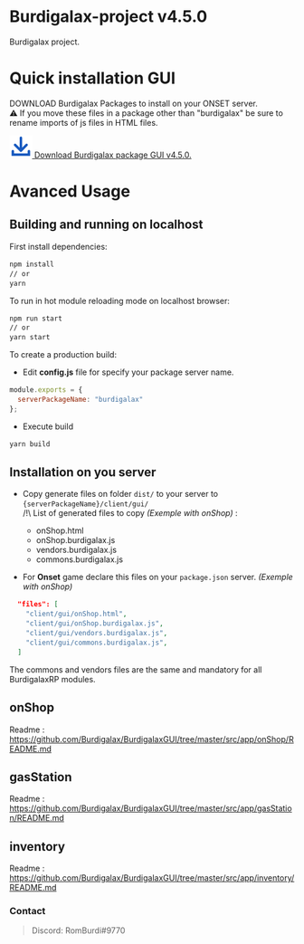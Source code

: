 # Burdigalax-project v4.5.0

Burdigalax project. 

# Quick installation GUI

DOWNLOAD Burdigalax Packages to install on your ONSET server.  
:warning: If you move these files in a package other than "burdigalax" be sure to rename imports of js files in HTML files.

[![Download](./download.svg "Download") Download Burdigalax package GUI v4.5.0.](https://github.com//Burdigalax/BurdigalaxGUI/raw/master/ONSET_SERVER.4.5.0.zip)

# Avanced Usage 

## Building and running on localhost

First install dependencies:

```sh
npm install
// or
yarn
```

To run in hot module reloading mode on localhost browser:

```sh
npm run start 
// or 
yarn start
```

To create a production build:

- Edit **config.js** file for specify your package server name.
```js
module.exports = {
  serverPackageName: "burdigalax"
};
```

- Execute build 
```sh
yarn build
```

## Installation on you server

- Copy generate files on folder `dist/` to your server to `{serverPackageName}/client/gui/`  
/!\ List of generated files to copy _(Exemple with onShop)_ : 
    - onShop.html
    - onShop.burdigalax.js
    - vendors.burdigalax.js
    - commons.burdigalax.js
    
- For **Onset** game declare this files on your `package.json` server. _(Exemple with onShop)_
```json
  "files": [
    "client/gui/onShop.html",
    "client/gui/onShop.burdigalax.js",
    "client/gui/vendors.burdigalax.js",
    "client/gui/commons.burdigalax.js",
  ]
```
The commons and vendors files are the same and mandatory for all BurdigalaxRP modules.

## onShop 

Readme : https://github.com/Burdigalax/BurdigalaxGUI/tree/master/src/app/onShop/README.md

## gasStation

Readme : https://github.com/Burdigalax/BurdigalaxGUI/tree/master/src/app/gasStation/README.md

## inventory

Readme : https://github.com/Burdigalax/BurdigalaxGUI/tree/master/src/app/inventory/README.md

### Contact
> Discord: RomBurdi#9770